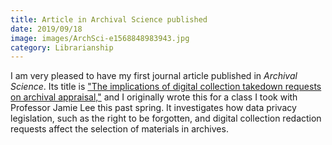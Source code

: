 ```yaml
---
title: Article in Archival Science published
date: 2019/09/18
image: images/ArchSci-e1568848983943.jpg
category: Librarianship
---
```


I am very pleased to have my first journal article published in _Archival Science_. Its title is ["The implications of digital collection takedown requests on archival appraisal,"](http://link.springer.com/article/10.1007/s10502-019-09322-y) and I originally wrote this for a class I took with Professor Jamie Lee this past spring. It investigates how data privacy legislation, such as the right to be forgotten, and digital collection redaction requests affect the selection of materials in archives.
